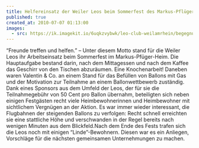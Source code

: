 ```yaml
---
title: Helfereinsatz der Weiler Leos beim Sommerfest des Markus-Pflüger-Heims in Wiechs
published: true
created_at: 2010-07-07 01:13:00
images:
  - src: https://ik.imagekit.io/6uqkzvybwk/leo-club-weilamrhein/begegnungen/11-01.jpg
---
```


“Freunde treffen und helfen.” – Unter diesem Motto stand für die Weiler Leos ihr Arbeitseinsatz beim Sommerfest im Markus-Pfüger-Heim. Die Hauptaufgabe bestand darin, nach dem Mittagessen und nach dem Kaffee das Geschirr von den Tischen abzuräumen. Eine Knochenarbeit! Daneben waren Valentin & Co. an einem Stand für das Befüllen von Ballons mit Gas und der Motivation zur Teilnahme an einem Ballonwettbewerb zuständig. Dank eines Sponsors aus dem Umfeld der Leos, der für sie die Teilnahmegebühr von 50 Cent pro Ballon übernahm, beteiligten sich neben einigen Festgästen recht viele Heimbewohnerinnen und Heimbewohner mit sichtlichem Vergnügen an der Aktion. Es war immer wieder interessant, die Flugbahnen der steigenden Ballons zu verfolgen: Recht schnell erreichten sie eine stattliche Höhe und verschwanden in der Regel bereits nach wenigen Minuten aus dem Blickfeld.Nach dem Ende des Fests trafen sich die Leos noch mit einigen “Linde”-Bewohnern. Diesen war es ein Anliegen, Vorschläge für die nächsten gemeinsamen Unternehmungen zu machen.
